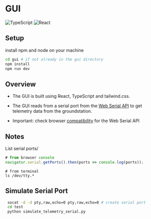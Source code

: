 # GUI

<img alt="TypeScript" src="https://img.shields.io/badge/-TypeScript-007ACC?&logo=TypeScript&style=for-the-badge" />
<img alt="React" src="https://img.shields.io/badge/-React-61DAFB?&logo=React&style=for-the-badge" />

## Setup

install npm and node on your machine

```bash
cd gui # if not already in the gui directory
npm install
npm run dev
```

## Overview

- The GUI is built using React, TypeScript and tailwind.css.
- The GUI reads from a serial port from the [Web Serial API](https://developer.mozilla.org/en-US/docs/Web/API/Web_Serial_API) to get telemetry data from the groundstation.

- Important: check browser [compatibility](https://developer.mozilla.org/en-US/docs/Web/API/Web_Serial_API#browser_compatibility) for the Web Serial API

## Notes

List serial ports/

```javascript
# from browser console
navigator.serial.getPorts().then(ports => console.log(ports));
```

```bas
# from terminal
ls /dev/tty.*
```

## Simulate Serial Port

```bash
 socat -d -d pty,raw,echo=0 pty,raw,echo=0 # create serial port
 cd test
 python simulate_telemetry_serial.py
```

